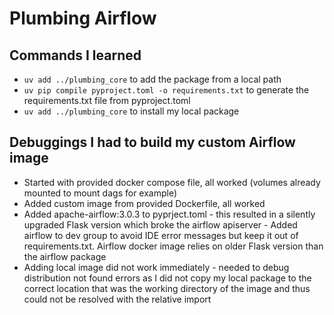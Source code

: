 # Plumbing Airflow

## Commands I learned

* `uv add ../plumbing_core` to add the package from a local path
* `uv pip compile pyproject.toml -o requirements.txt` to generate the requirements.txt file from pyproject.toml
* `uv add ../plumbing_core` to install my local package

## Debuggings I had to build my custom Airflow image

* Started with provided docker compose file, all worked (volumes already mounted to mount dags for example)
* Added custom image from provided Dockerfile, all worked
* Added apache-airflow:3.0.3 to pyprject.toml - this resulted in a silently upgraded Flask version which broke the airflow apiserver - Added airflow to dev group to avoid IDE error messages but keep it out of requirements.txt. Airflow docker image relies on older Flask version than the airflow package
* Adding local image did not work immediately - needed to debug distribution not found errors as I did not copy my local package to the correct location that was the working directory of the image and thus could not be resolved with the relative import

